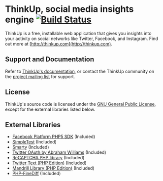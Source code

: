 # ThinkUp, social media insights engine [![Build Status](https://secure.travis-ci.org/ThinkUpLLC/ThinkUp.png?branch=master)](http://travis-ci.org/ThinkUpLLC/ThinkUp)

ThinkUp is a free, installable web application that gives you insights into your activity on social networks like
Twitter, Facebook, and Instagram. Find out more at  [http://thinkup.com](http://thinkup.com).

## Support and Documentation

Refer to [ThinkUp's documentation](http://thinkupapp.com/docs/), or contact the ThinkUp community on the
[project mailing list](http://groups.google.com/group/thinkup) for support.

## License

ThinkUp's source code is licensed under the [GNU General Public License](http://www.gnu.org/licenses/gpl.html),
except for the external libraries listed below.

## External Libraries

- [Facebook Platform PHP5 SDK](https://github.com/facebook/facebook-php-sdk) (Included)
- [SimpleTest](http://www.simpletest.org/) (Included)
- [Smarty](http://smarty.net) (Included)
- [Twitter OAuth by Abraham Williams](http://github.com/abraham/twitteroauth) (Included)
- [ReCAPTCHA PHP library](https://developers.google.com/recaptcha/old/docs/php) (Included)
- [Twitter Text (PHP Edition)](https://github.com/ngnpope/twitter-text-php) (Included)
- [Mandrill Library (PHP Edition)](https://mandrillapp.com/api/docs/index.php.html) (Included)
- [PHP-FineDiff](https://github.com/gorhill/PHP-FineDiff) (Included)
